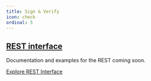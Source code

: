 ```yaml
---
title: Sign & Verify
icon: check
ordinal: 5
---
```


## [REST interface](https://rest.bitcoin.com)

Documentation and examples for the REST coming soon.

[Explore REST Interface](https://rest.bitcoin.com)
